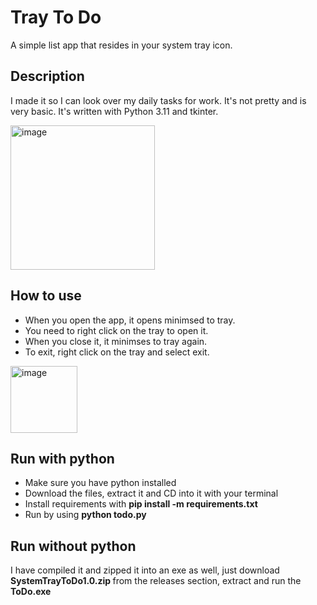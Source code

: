 # Tray To Do
A simple list app that resides in your system tray icon. 

## Description
I made it so I can look over my daily tasks for work. It's not pretty and is very basic. It's written with Python 3.11 and tkinter.


<img width="231" alt="image" src="https://github.com/revoconner/ToDo/assets/88772846/19663c43-fb1b-42b5-aa51-fdecd5999f66">

## How to use
<ul>
<li>When you open the app, it opens minimsed to tray. </li>
<li>You need to right click on the tray to open it. </li>
<li>When you close it, it minimses to tray again. </li>
<li>To exit, right click on the tray and select exit. </li>
</ul>
<img width="107" alt="image" src="https://github.com/revoconner/ToDo/assets/88772846/480c8db7-cc00-4f35-b4f4-f3e67fbd25cb">

## Run with python
<ul>
  <li>Make sure you have python installed</li>
  <li>Download the files, extract it and CD into it with your terminal</li>
  <li>Install requirements with <b>pip install -m requirements.txt</b></li>
  <li> Run by using <b>python todo.py</b></li>
</ul>

## Run without python
I have compiled it and zipped it into an exe as well, just download <b> SystemTrayToDo1.0.zip </b> from the releases section, extract and run the <b>ToDo.exe</b>
